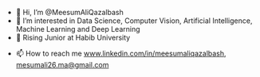 - 👋 Hi, I’m @MeesumAliQazalbash
- 👀 I’m interested in Data Science, Computer Vision, Artificial Intelligence, Machine Learning and Deep Learning
- 🌱 Rising Junior at Habib University
<!-- - 💞️ I’m looking to collaborate on  -->
- 📫 How to reach me www.linkedin.com/in/meesumaliqazalbash, mesumali26.ma@gmail.com

<!---
MeesumAliQazalbash/MeesumAliQazalbash is a ✨ special ✨ repository because its `README.md` (this file) appears on your GitHub profile.
You can click the Preview link to take a look at your changes.
--->
